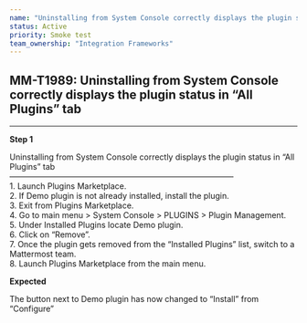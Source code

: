 ```yaml
---
name: "Uninstalling from System Console correctly displays the plugin status in “All Plugins” tab"
status: Active
priority: Smoke test
team_ownership: "Integration Frameworks"
---
```


## MM-T1989: Uninstalling from System Console correctly displays the plugin status in “All Plugins” tab

---

**Step 1**

Uninstalling from System Console correctly displays the plugin status in “All Plugins” tab\
————————————————————————————\
1\. Launch Plugins Marketplace.\
2\. If Demo plugin is not already installed, install the plugin.\
3\. Exit from Plugins Marketplace.\
4\. Go to main menu > System Console > PLUGINS > Plugin Management.\
5\. Under Installed Plugins locate Demo plugin.\
6\. Click on “Remove”.\
7\. Once the plugin gets removed from the “Installed Plugins” list, switch to a Mattermost team.\
8\. Launch Plugins Marketplace from the main menu.

**Expected**

The button next to Demo plugin has now changed to “Install” from “Configure”
